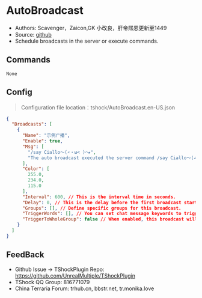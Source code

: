 # AutoBroadcast 

- Authors: Scavenger，Zaicon,GK 小改良，肝帝熙恩更新至1449
- Source: [github](https://github.com/Scavenger3/AutoBroadcast)
- Schedule broadcasts in the server or execute commands.


## Commands
```
None
```

## Config
> Configuration file location：tshock/AutoBroadcast.en-US.json
```json
{
  "Broadcasts": [
    {
      "Name": "示例广播",
      "Enable": true,
      "Msg": [
        "/say Ciallo～(∠・ω< )⌒★",
        "The auto broadcast executed the server command /say Ciallo～(∠・ω< )⌒★"
      ],
      "Color": [
        255.0,
        234.0,
        115.0
      ],
      "Interval": 600, // This is the interval time in seconds.
      "Delay": 0, // This is the delay before the first broadcast starts.
      "Groups": [], // Define specific groups for this broadcast.
      "TriggerWords": [], // You can set chat message keywords to trigger this broadcast.
      "TriggerToWholeGroup": false // When enabled, this broadcast will be executed for all players in the 'broadcast group'.
    }
  ]
}
```

## FeedBack
- Github Issue -> TShockPlugin Repo: https://github.com/UnrealMultiple/TShockPlugin
- TShock QQ Group: 816771079
- China Terraria Forum: trhub.cn, bbstr.net, tr.monika.love
